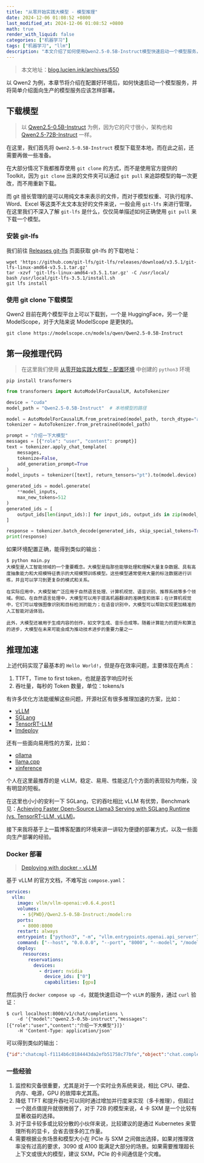 ```yaml
---
title: "从零开始实践大模型 - 模型推理"
date: 2024-12-06 01:08:52 +0800
last_modified_at: 2024-12-06 01:08:52 +0800
math: true
render_with_liquid: false
categories: ["机器学习"]
tags: ["机器学习", "llm"]
description: "本文介绍了如何使用Qwen2.5-0.5B-Instruct模型快速启动一个模型服务，包括下载模型、安装git-lfs、使用git clone下载模型、编写推理代码、使用vLLM加速推理，并通过Docker部署服务。同时也分享了部署时的一些经验。"
---
```


> 本文地址：[blog.lucien.ink/archives/550][this]

以 Qwen2 为例，本章节将介绍在配置好环境后，如何快速启动一个模型服务，并将简单介绍面向生产的模型服务应该怎样部署。

## 下载模型

> 以 [Qwen2.5-0.5B-Instruct][qwen25_0_5b] 为例，因为它的尺寸很小，架构也和 [Qwen2.5-72B-Instruct][qwen25_72b] 一样。

在这里，我们首先将 `Qwen2.5-0.5B-Instruct` 模型下载至本地，而在此之前，还需要再做一些准备。

在大部分情况下我都推荐使用 `git clone` 的方式，而不是使用官方提供的 Toolkit，因为 `git clone` 出来的文件夹可以通过 `git pull` 来追踪模型的每一次更改，而不用重新下载。

而 git 擅长管理的是可以用纯文本来表示的文件，而对于模型权重、可执行程序、Word、Excel 等这类不太文本友好的文件来说，一般会用 `git-lfs` 来进行管理，在这里我们不深入了解 `git-lfs` 是什么，仅仅简单描述如何正确使用 `git pull` 来下载一个模型。

### 安装 git-lfs

我们前往 [Releases git-lfs][git_lfs_release] 页面获取 git-lfs 的下载地址：

```shell
wget 'https://github.com/git-lfs/git-lfs/releases/download/v3.5.1/git-lfs-linux-amd64-v3.5.1.tar.gz'
tar -xzvf 'git-lfs-linux-amd64-v3.5.1.tar.gz' -C /usr/local/
bash /usr/local/git-lfs-3.5.1/install.sh
git lfs install
```

### 使用 git clone 下载模型

Qwen2 目前在两个模型平台上可以下载到，一个是 HuggingFace，另一个是 ModelScope，对于大陆来说 ModelScope 是更快的。

```shell
git clone https://modelscope.cn/models/qwen/Qwen2.5-0.5B-Instruct
```

## 第一段推理代码

> 在这里我们使用 [从零开始实践大模型 - 配置环境][env_config_blog] 中创建的 `python3` 环境

```shell
pip install transformers
```

```python
from transformers import AutoModelForCausalLM, AutoTokenizer

device = "cuda"
model_path = "Qwen2.5-0.5B-Instruct"  # 本地模型的路径

model = AutoModelForCausalLM.from_pretrained(model_path, torch_dtype="auto").to(device)
tokenizer = AutoTokenizer.from_pretrained(model_path)

prompt = "介绍一下大模型"
messages = [{"role": "user", "content": prompt}]
text = tokenizer.apply_chat_template(
    messages,
    tokenize=False,
    add_generation_prompt=True
)
model_inputs = tokenizer([text], return_tensors="pt").to(model.device)

generated_ids = model.generate(
    **model_inputs,
    max_new_tokens=512
)
generated_ids = [
    output_ids[len(input_ids):] for input_ids, output_ids in zip(model_inputs.input_ids, generated_ids)
]

response = tokenizer.batch_decode(generated_ids, skip_special_tokens=True)[0]
print(response)
```

如果环境配置正确，能得到类似的输出：

```shell
$ python main.py 
大模型是人工智能领域的一个重要概念。大模型是指那些能够处理和理解大量复杂数据、具有高度抽象能力和大规模特征表示的大规模预训练模型。这些模型通常使用大量的标注数据进行训练，并且可以学习到更复杂的模式和关系。

在实际应用中，大模型被广泛应用于自然语言处理、计算机视觉、语音识别、推荐系统等多个领域。例如，在自然语言处理中，大模型可以用于提高机器翻译的准确性和效率；在计算机视觉中，它们可以增强图像识别和目标检测的能力；在语音识别中，大模型可以帮助实现更加精准的人工智能对话体验。

此外，大模型还被用于生成内容的创作，如文字生成、音乐合成等。随着计算能力的提升和算法的进步，大模型在未来可能会成为推动技术进步的重要力量之一
```

## 推理加速

上述代码实现了最基本的 `Hello World!`，但是存在效率问题，主要体现在两点：

1. TTFT，Time to first token，也就是首字响应时长
2. 吞吐量，每秒的 Token 数量，单位：tokens/s

有许多优化方法能缓解这些问题，开源社区有很多推理加速的方案，比如：

+ [vLLM][vllm_gh]
+ [SGLang][sglang_gh]
+ [TensorRT-LLM][tensorrt_llm_gh]
+ [lmdeploy][lmdeploy_gh]

还有一些面向易用性的方案，比如：

+ [ollama][ollama_gh]
+ [llama.cpp][llama_cpp_gh]
+ [xinference][xinference_gh]

个人在这里最推荐的是 vLLM，稳定、易用、性能这几个方面的表现较为均衡，没有明显的短板。

在这里也小小的安利一下 SGLang，它的吞吐相比 vLLM 有优势，Benchmark 见：[Achieving Faster Open-Source Llama3 Serving with SGLang Runtime (vs. TensorRT-LLM, vLLM)][sglang_blog]。

接下来我将基于上一篇博客配置的环境来讲一讲较为便捷的部署方式，以及一些面向生产部署的经验。

### Docker 部署

> [Deploying with docker - vLLM][vllm_docker_deploy_doc]

基于 vLLM 的官方文档，不难写出 `compose.yaml`：

```yaml
services:
  vllm:
    image: vllm/vllm-openai:v0.6.4.post1
    volumes:
      - ${PWD}/Qwen2.5-0.5B-Instruct:/model:ro
    ports:
      - 8000:8000
    restart: always
    entrypoint: ["python3", "-m", "vllm.entrypoints.openai.api_server"]
    command: ["--host", "0.0.0.0", "--port", "8000", "--model", "/model", "--served-model-name", "qwen2.5-0.5b-instruct"]
    deploy:
      resources:
        reservations:
          devices:
            - driver: nvidia
              device_ids: ["0"]
              capabilities: [gpu]
```

然后执行 `docker compose up -d`，就能快速启动一个 `vLLM` 的服务，通过 `curl` 验证：

```shell
$ curl localhost:8000/v1/chat/completions \
    -d '{"model":"qwen2.5-0.5b-instruct","messages":[{"role":"user","content":"介绍一下大模型"}]}'
    -H 'Content-Type: application/json'
```

可以得到类似的输出：

```json
{"id":"chatcmpl-f1114b6c0184443da2efb51758c77bfe","object":"chat.completion","created":1733416711,"model":"qwen2.5-0.5b-instruct","choices":[{"index":0,"message":{"role":"assistant","content":"大模型通常指的是在自然语言处理（NLP）、计算机视觉等领域中，具有大量参数的深度学习模型。这些模型通过在大规模数据集上进行训练，能够学习到丰富的表示能力，从而在各种任务上表现出色。大模型的概念逐渐成为人工智能研究和应用的一个重要方向。下面是一些关于大模型的关键点：\n\n1. **参数量大**：大模型通常包含数亿甚至上百亿的参数，这使得模型能够捕捉到数据中的复杂模式和关系。\n\n2. **预训练与微调**：大模型通常首先在大规模语料库上进行预训练，然后在特定任务的数据集上进行微调，以适应具体的应用场景。\n\n3. **零样本学习与少样本学习能力**：得益于其强大的泛化能力，大模型在没有或仅有少量标注数据的情况下，也能表现得很出色。\n\n4. **提升任务性能**：在多项自然语言处理和计算机视觉任务中，大模型往往能够提供比传统模型更好的性能。\n\n5. **挑战与限制**：虽然大模型在性能上有显著提升，但它们也带来了计算资源消耗大、训练时间长、模型解释性差等问题。\n\n6. **发展趋势**：随着技术的进步，研究者们正在探索更高效、更节能的训练方法，以及如何减少模型的环境影响。\n\n大模型的发展正在推动人工智能技术的进步，并在各个领域展现出巨大的潜力，但同时，如何平衡性能提升与资源消耗、如何提高模型的可解释性等问题也是当前研究的热点。","tool_calls":[]},"logprobs":null,"finish_reason":"stop","stop_reason":null}],"usage":{"prompt_tokens":32,"total_tokens":355,"completion_tokens":323,"prompt_tokens_details":null},"prompt_logprobs":null}
```

### 一些经验

1. 监控和灾备很重要，尤其是对于一个实时业务系统来说，相比 CPU、硬盘、内存、电源，GPU 的故障率尤其高。
2. 降低 TTFT 和提升吞吐可以同时通过增加并行度来实现（多卡推理），但超过一个甜点值提升就很微弱了，对于 72B 的模型来说，4 卡 SXM 是一个比较有显著收益的选择。
3. 对于显卡较多或比较分散的小伙伴来说，比较建议的是通过 Kubernetes 来管理所有的显卡，会省去很多的工作量。
4. 需要根据业务场景和模型大小在 PCIe 与 SXM 之间做出选择，如果对推理效率没有过高的要求，3090 或 A100 能满足大部分的场景。如果需要推理超长上下文或很大的模型，建议 SXM，PCIe 的卡间通信是个灾难。

[this]: https://blog.lucien.ink/archives/550/
[qwen25_0_5b]: https://modelscope.cn/models/qwen/Qwen2.5-0.5B-Instruct
[qwen25_72b]: https://modelscope.cn/models/qwen/Qwen2.5-72B-Instruct
[git_lfs_release]: https://github.com/git-lfs/git-lfs/releases
[env_config_blog]: https://blog.lucien.ink/archives/549/
[vllm_gh]: https://github.com/vllm-project/vllm
[tensorrt_llm_gh]: https://github.com/NVIDIA/TensorRT-LLM
[sglang_gh]: https://github.com/sgl-project/sglang
[lmdeploy_gh]: https://github.com/InternLM/lmdeploy
[ollama_gh]: https://github.com/ollama/ollama
[llama_cpp_gh]: https://github.com/ggerganov/llama.cpp
[xinference_gh]: https://github.com/xorbitsai/inference
[vllm_docker_deploy_doc]: https://docs.vllm.ai/en/latest/serving/deploying_with_docker.html
[sglang_blog]: https://lmsys.org/blog/2024-07-25-sglang-llama3/
